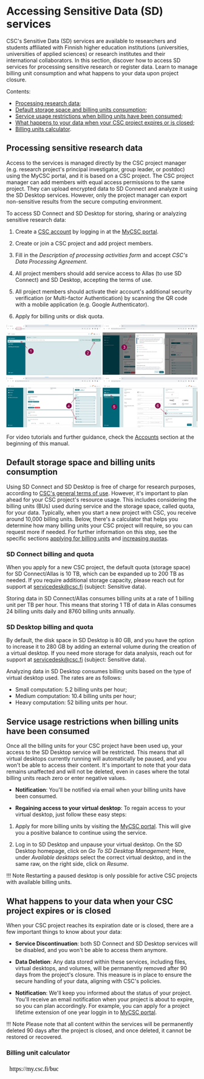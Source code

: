 # Accessing Sensitive Data (SD) services 
  
CSC's Sensitive Data (SD) services are available to researchers and students affiliated with Finnish higher education institutions (universities, universities of applied sciences) or research institutes and their international collaborators. In this section, discover how to access SD services for processing sensitive research or register data. Learn to manage billing unit consumption and what happens to your data upon project closure.

Contents:

 * [Processing research data](./sd-access.md#processing-sensitive-research-data);
 * [Default storage space and billing units consumption](./sd-access.md#default-storage-space-and-billing-units-consumption);
 * [Service usage restrictions when billing units have been consumed](./sd-access.md#service-usage-restrictions-when-billing-units-have-been-consumed);
 * [What happens to your data when your CSC project expires or is closed](./sd-access.md#what-happens-to-your-data-when-your-csc-project-expires-or-is-closed);
 * [Billing units calculator](./sd-access.md#default-storage-space-and-billing-units-consumption).


## Processing sensitive research data

Access to the services is managed directly by the CSC project manager (e.g. research project's principal investigator, group leader, or postdoc) using the MyCSC portal, and it is based on a CSC project. The CSC project manager can add members with equal access permissions to the same project. They can upload encrypted data to SD Connect and analyze it using the SD Desktop services. However, only the project manager can export non-sensitive results from the secure computing environment. 

To access SD Connect and SD Desktop for storing, sharing or analyzing sensitive research data:

1. Create a [CSC account](../../accounts/how-to-create-new-user-account.md) by logging in at the [MyCSC portal](https://my.csc.fi).

2. Create or join a CSC project and add project members.

3. Fill in the _Description of processing activities form_ and accept _CSC's Data Processing Agreement_.  

4. All project members should add service access to Allas (to use SD Connect) and SD Desktop, accepting the terms of use. 

5. All project members should activate their account's additional security verification (or Multi-factor Authentication) by scanning the QR code with a mobile application (e.g. Google Authenticator).

6. Apply for billing units or disk quota.

[![Project](images/connect/reasearchdata.png)](images/connect/reasearchdata.png)

For video tutorials and further guidance, check the [Accounts](../../accounts/index.md) section at the beginning of this manual.



  
## Default storage space and billing units consumption

Using SD Connect and SD Desktop is free of charge for research purposes, according to [CSC's general terms of use](https://research.csc.fi/free-of-charge-use-cases). However, it's important to plan ahead for your CSC project's resource usage. 
This includes considering the billing units (BUs) used during service and the storage space, called quota, for your data.  Typically, when you start a new project with CSC, you receive around 10,000 billing units. Below, there's a calculator that helps you determine how many billing units your CSC project will require, so you can request more if needed. For further information on this step, see the specific sections [applying for billing units](../../accounts/how-to-apply-for-billing-units.md) and [increasing quotas](../../accounts/how-to-increase-disk-quotas.md).

### SD Connect billing and quota

When you apply for a new CSC project, the default quota (storage space) for SD Connect/Allas is 10 TB, which can be expanded up to 200 TB as needed. If you require additional storage capacity, please reach out for support at servicedesk@csc.fi (subject: Sensitive data).

Storing data in SD Connect/Allas consumes billing units at a rate of 1 billing unit per TB per hour. This means that storing 1 TB of data in Allas consumes 24 billing units daily and 8760 billing units annually.

### SD Desktop billing and quota

By default, the disk space in SD Desktop is 80 GB, and you have the option to increase it to 280 GB by adding an external volume during the creation of a virtual desktop. If you need more storage for data analysis, reach out for support at servicedesk@csc.fi (subject: Sensitive data).

Analyzing data in SD Desktop consumes billing units based on the type of virtual desktop used. The rates are as follows:

* Small computation: 5.2 billing units per hour;
* Medium computation: 10.4 billing units per hour;
* Heavy computation: 52 billing units per hour.



## Service usage restrictions when billing units have been consumed

Once all the billing units for your CSC project have been used up, your access to the SD Desktop service will be restricted. This means that all virtual desktops currently running will automatically be paused, and you won't be able to access their content. It's important to note that your data remains unaffected and will not be deleted, even in cases where the total billing units reach zero or enter negative values.

* **Notification**: You'll be notified via email when your billing units have been consumed.
  
* **Regaining access to your virtual desktop**: To regain access to your virtual desktop, just follow these easy steps:

1. Apply for more billing units by visiting the [MyCSC portal](https://my.csc.fi). This will give you a positive balance to continue using the service.

2. Log in to SD Desktop and unpause your virtual desktop. On the SD Desktop homepage, click on _Go To SD Desktop Management_; Here, under _Available desktops_  select the correct virtual desktop, and in the same raw, on the right side, click on _Resume_.

!!! Note
    Restarting a paused desktop is only possible for active CSC projects with available billing units. 




## What happens to your data when your CSC project expires or is closed

When your CSC project reaches its expiration date or is closed, there are a few important things to know about your data:

* **Service Discontinuation**: both SD Connect and SD Desktop services will be disabled, and you won't be able to access them anymore.

* **Data Deletion**: Any data stored within these services, including files, virtual desktops, and volumes, will be permanently removed after 90 days from the project's closure. This measure is in place to ensure the secure handling of your data, aligning with CSC's policies.

* **Notification**: We'll keep you informed about the status of your project. You'll receive an email notification when your project is about to expire, so you can plan accordingly. For example, you can apply for a project lifetime extension of one year loggin in to [MyCSC portal](https://my.csc.fi).

!!! Note
    Please note that all content within the services will be permanently deleted 90 days after the project is closed, and once deleted, it cannot be restored or recovered.


### Billing unit calculator

<iframe srcdoc="https://my.csc.fi/buc" style="width: 100%; height: 1300px; border: 0"></iframe>



